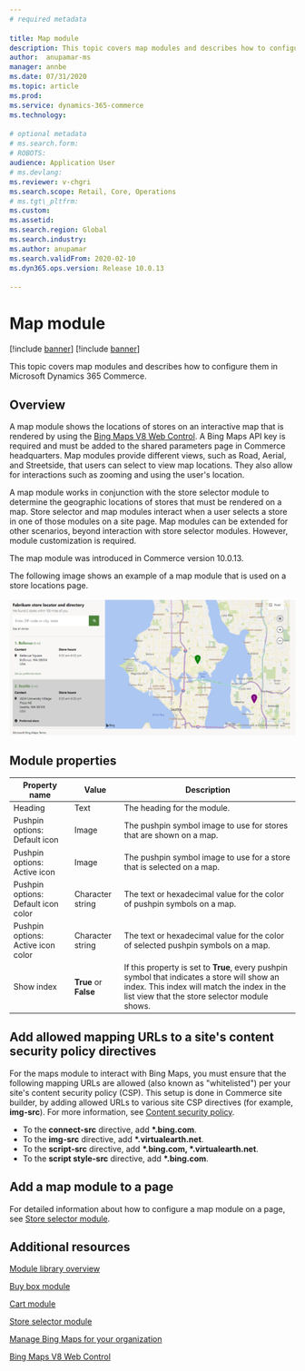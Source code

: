 ```yaml
---
# required metadata

title: Map module
description: This topic covers map modules and describes how to configure them in Microsoft Dynamics 365 Commerce.
author:  anupamar-ms
manager: annbe
ms.date: 07/31/2020
ms.topic: article
ms.prod:
ms.service: dynamics-365-commerce
ms.technology:

# optional metadata
# ms.search.form:
# ROBOTS:
audience: Application User
# ms.devlang:
ms.reviewer: v-chgri
ms.search.scope: Retail, Core, Operations
# ms.tgt\_pltfrm:
ms.custom:
ms.assetid:
ms.search.region: Global
ms.search.industry:
ms.author: anupamar
ms.search.validFrom: 2020-02-10
ms.dyn365.ops.version: Release 10.0.13

---
```


# Map module

[!include [banner](includes/banner.md)]
[!include [banner](includes/preview-banner.md)]

This topic covers map modules and describes how to configure them in Microsoft Dynamics 365 Commerce.

## Overview

A map module shows the locations of stores on an interactive map that is rendered by using the [Bing Maps V8 Web Control](https://docs.microsoft.com/bingmaps/v8-web-control/). A Bing Maps API key is required and must be added to the shared parameters page in Commerce headquarters. Map modules provide different views, such as Road, Aerial, and Streetside, that users can select to view map locations. They also allow for interactions such as zooming and using the user's location.

A map module works in conjunction with the store selector module to determine the geographic locations of stores that must be rendered on a map. Store selector and map modules interact when a user selects a store in one of those modules on a site page. Map modules can be extended for other scenarios, beyond interaction with store selector modules. However, module customization is required.

The map module was introduced in Commerce version 10.0.13.

The following image shows an example of a map module that is used on a store locations page.

![Example of a store selector module](./media/ecommerce-Storelocator.PNG)

## Module properties

| Property name             | Value                 | Description |
|---------------------------|-----------------------|-------------|
| Heading | Text | The heading for the module. |
| Pushpin options: Default icon | Image | The pushpin symbol image to use for stores that are shown on a map. |
| Pushpin options: Active icon | Image | The pushpin symbol image to use for a store that is selected on a map. |
| Pushpin options: Default icon color | Character string | The text or hexadecimal value for the color of pushpin symbols on a map. |
| Pushpin options: Active icon color | Character string | The text or hexadecimal value for the color of selected pushpin symbols on a map. |
| Show index | **True** or **False** | If this property is set to **True**, every pushpin symbol that indicates a store will show an index. This index will match the index in the list view that the store selector module shows. |

## Add allowed mapping URLs to a site's content security policy directives

For the maps module to interact with Bing Maps, you must ensure that the following mapping URLs are allowed (also known as "whitelisted") per your site's content security policy (CSP). This setup is done in Commerce site builder, by adding allowed URLs to various site CSP directives (for example, **img-src**). For more information, see [Content security policy](manage-csp.md). 

- To the **connect-src** directive, add **&#42;.bing.com**.
- To the **img-src** directive, add **&#42;.virtualearth.net**.
- To the **script-src** directive, add **&#42;.bing.com, &#42;.virtualearth.net**.
- To the **script style-src** directive, add **&#42;.bing.com**.

## Add a map module to a page

For detailed information about how to configure a map module on a page, see [Store selector module](store-selector.md). 
 
## Additional resources

[Module library overview](starter-kit-overview.md)

[Buy box module](add-buy-box.md)

[Cart module](add-cart-module.md)

[Store selector module](store-selector.md)

[Manage Bing Maps for your organization](./dev-itpro/manage-bing-maps.md)

[Bing Maps V8 Web Control](https://docs.microsoft.com/bingmaps/v8-web-control/)
